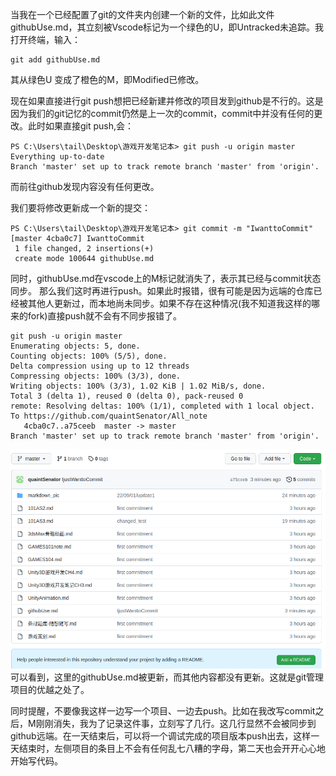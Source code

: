 


当我在一个已经配置了git的文件夹内创建一个新的文件，比如此文件githubUse.md，其立刻被Vscode标记为一个绿色的U，即Untracked未追踪。我打开终端，输入：
```
git add githubUse.md
```
其从绿色U 变成了橙色的M，即Modified已修改。

现在如果直接进行git push想把已经新建并修改的项目发到github是不行的。这是因为我们的git记忆的commit仍然是上一次的commit，commit中并没有任何的更改。此时如果直接git push,会：

```
PS C:\Users\tail\Desktop\游戏开发笔记本> git push -u origin master
Everything up-to-date
Branch 'master' set up to track remote branch 'master' from 'origin'.
```
而前往github发现内容没有任何更改。

我们要将修改更新成一个新的提交：
```
PS C:\Users\tail\Desktop\游戏开发笔记本> git commit -m "IwanttoCommit"
[master 4cba0c7] IwanttoCommit
 1 file changed, 2 insertions(+)
 create mode 100644 githubUse.md
```
同时，githubUse.md在vscode上的M标记就消失了，表示其已经与commit状态同步。
那么我们这时再进行push。如果此时报错，很有可能是因为远端的仓库已经被其他人更新过，而本地尚未同步。如果不存在这种情况(我不知道我这样的哪来的fork)直接push就不会有不同步报错了。
```
git push -u origin master
Enumerating objects: 5, done.
Counting objects: 100% (5/5), done.
Delta compression using up to 12 threads
Compressing objects: 100% (3/3), done.
Writing objects: 100% (3/3), 1.02 KiB | 1.02 MiB/s, done.
Total 3 (delta 1), reused 0 (delta 0), pack-reused 0
remote: Resolving deltas: 100% (1/1), completed with 1 local object.
To https://github.com/quaintSenator/All_note
   4cba0c7..a75ceeb  master -> master
Branch 'master' set up to track remote branch 'master' from 'origin'.
```
![](markdown_pic/101asp20.png)
可以看到，这里的githubUse.md被更新，而其他内容都没有更新。这就是git管理项目的优越之处了。

同时提醒，不要像我这样一边写一个项目、一边去push。比如在我改写commit之后，M刚刚消失，我为了记录这件事，立刻写了几行。这几行显然不会被同步到github远端。在一天结束后，可以将一个调试完成的项目版本push出去，这样一天结束时，左侧项目的条目上不会有任何乱七八糟的字母，第二天也会开开心心地开始写代码。
